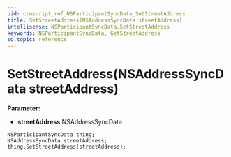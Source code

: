 ```yaml
---
uid: crmscript_ref_NSParticipantSyncData_SetStreetAddress
title: SetStreetAddress(NSAddressSyncData streetAddress)
intellisense: NSParticipantSyncData.SetStreetAddress
keywords: NSParticipantSyncData, GetStreetAddress
so.topic: reference
---
```


# SetStreetAddress(NSAddressSyncData streetAddress)

**Parameter:** 
* **streetAddress** NSAddressSyncData

```crmscript
NSParticipantSyncData thing;
NSAddressSyncData streetAddress;
thing.SetStreetAddress(streetAddress);
```

